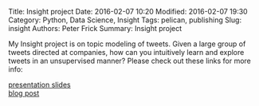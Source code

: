 Title: Insight project
Date: 2016-02-07 10:20
Modified: 2016-02-07 19:30
Category: Python, Data Science, Insight
Tags: pelican, publishing
Slug: insight
Authors: Peter Frick
Summary: Insight project

My Insight project is on topic modeling of tweets. Given a large group of tweets directed at companies, how can you intuitively learn and explore tweets in an unsupervised manner? Please check out these links for more info:

[presentation slides](http://www.slideshare.net/PeterFrick/rank-my-tweets)  
[blog post](http://frickp.github.io/lda-airline-visualization.html)
